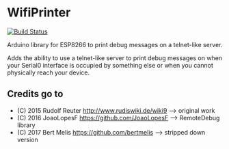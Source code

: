 # WifiPrinter
[![Build Status](https://travis-ci.org/bertmelis/WifiPrinter.svg?branch=master)](https://travis-ci.org/bertmelis/WifiPrinter)

Arduino library for ESP8266 to print debug messages on a telnet-like server.

Adds the ability to use a telnet-like server to print debug messages on when your Serial0 interface is occupied by something else or when you cannot physically reach your device.

## Credits go to
- (C) 2015 Rudolf Reuter http://www.rudiswiki.de/wiki9 --> original work
- (C) 2016 JoaoLopesF https://github.com/JoaoLopesF --> RemoteDebug library
- (C) 2017 Bert Melis https://github.com/bertmelis --> stripped down version
